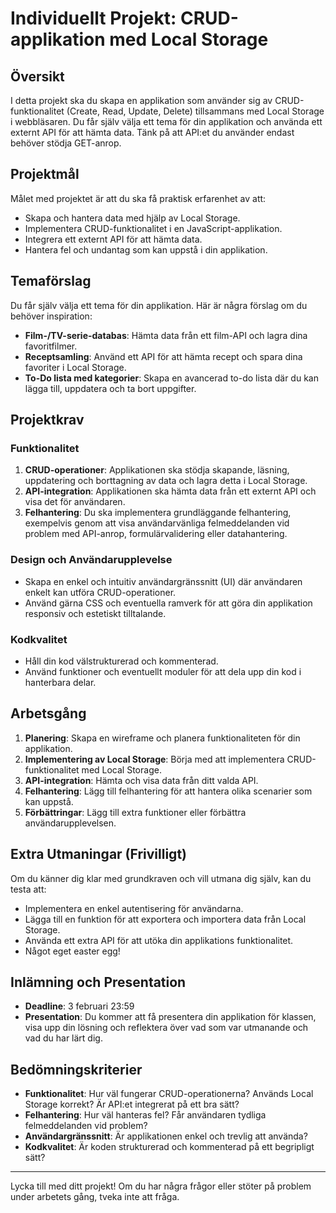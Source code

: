 
# **Individuellt Projekt: CRUD-applikation med Local Storage**

## **Översikt**
I detta projekt ska du skapa en applikation som använder sig av CRUD-funktionalitet (Create, Read, Update, Delete) tillsammans med Local Storage i webbläsaren. Du får själv välja ett tema för din applikation och använda ett externt API för att hämta data. Tänk på att API:et du använder endast behöver stödja GET-anrop.

## **Projektmål**
Målet med projektet är att du ska få praktisk erfarenhet av att:
- Skapa och hantera data med hjälp av Local Storage.
- Implementera CRUD-funktionalitet i en JavaScript-applikation.
- Integrera ett externt API för att hämta data.
- Hantera fel och undantag som kan uppstå i din applikation.

## **Temaförslag**
Du får själv välja ett tema för din applikation. Här är några förslag om du behöver inspiration:
- **Film-/TV-serie-databas**: Hämta data från ett film-API och lagra dina favoritfilmer.
- **Receptsamling**: Använd ett API för att hämta recept och spara dina favoriter i Local Storage.
- **To-Do lista med kategorier**: Skapa en avancerad to-do lista där du kan lägga till, uppdatera och ta bort uppgifter.

## **Projektkrav**
### **Funktionalitet**
1. **CRUD-operationer**: Applikationen ska stödja skapande, läsning, uppdatering och borttagning av data och lagra detta i Local Storage.
2. **API-integration**: Applikationen ska hämta data från ett externt API och visa det för användaren.
3. **Felhantering**: Du ska implementera grundläggande felhantering, exempelvis genom att visa användarvänliga felmeddelanden vid problem med API-anrop, formulärvalidering eller datahantering.

### **Design och Användarupplevelse**
- Skapa en enkel och intuitiv användargränssnitt (UI) där användaren enkelt kan utföra CRUD-operationer.
- Använd gärna CSS och eventuella ramverk för att göra din applikation responsiv och estetiskt tilltalande.

### **Kodkvalitet**
- Håll din kod välstrukturerad och kommenterad.
- Använd funktioner och eventuellt moduler för att dela upp din kod i hanterbara delar.

## **Arbetsgång**
1. **Planering**: Skapa en wireframe och planera funktionaliteten för din applikation.
2. **Implementering av Local Storage**: Börja med att implementera CRUD-funktionalitet med Local Storage.
3. **API-integration**: Hämta och visa data från ditt valda API.
4. **Felhantering**: Lägg till felhantering för att hantera olika scenarier som kan uppstå.
5. **Förbättringar**: Lägg till extra funktioner eller förbättra användarupplevelsen.

## **Extra Utmaningar (Frivilligt)**
Om du känner dig klar med grundkraven och vill utmana dig själv, kan du testa att:
- Implementera en enkel autentisering för användarna.
- Lägga till en funktion för att exportera och importera data från Local Storage.
- Använda ett extra API för att utöka din applikations funktionalitet.
- Något eget easter egg!

## **Inlämning och Presentation**
- **Deadline**: 3 februari 23:59
- **Presentation**: Du kommer att få presentera din applikation för klassen, visa upp din lösning och reflektera över vad som var utmanande och vad du har lärt dig.

## **Bedömningskriterier**
- **Funktionalitet**: Hur väl fungerar CRUD-operationerna? Används Local Storage korrekt? Är API:et integrerat på ett bra sätt?
- **Felhantering**: Hur väl hanteras fel? Får användaren tydliga felmeddelanden vid problem?
- **Användargränssnitt**: Är applikationen enkel och trevlig att använda?
- **Kodkvalitet**: Är koden strukturerad och kommenterad på ett begripligt sätt?

---

Lycka till med ditt projekt! Om du har några frågor eller stöter på problem under arbetets gång, tveka inte att fråga.

